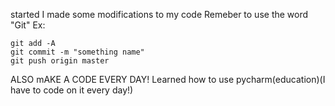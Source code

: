 started
I made some modifications to my code
Remeber to use the word "Git" Ex:

```shell
git add -A
git commit -m "something name"
git push origin master
```
ALSO mAKE A CODE EVERY DAY!
Learned how to use pycharm(education)(I have to code on it every day!)
